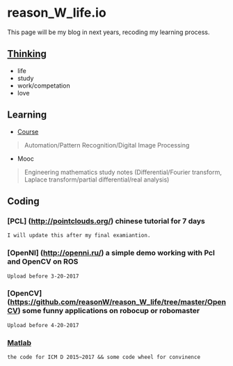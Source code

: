 # reason_W_life.io
This page will be my blog in next years, recoding my learning process.
## [Thinking](https://github.com/reasonW/reason_W_life/tree/master/Thinking)
- life
- study
- work/competation
- love

## Learning
- [Course](https://github.com/reasonW/reason_W_life.io/tree/master/Course)
> Automation/Pattern Recognition/Digital Image Processing

- Mooc
> Engineering mathematics study notes (Differential/Fourier transform, Laplace transform/partial differential/real analysis)

## Coding

### [PCL] (http://pointclouds.org/) chinese tutorial for 7 days

```
I will update this after my final examiantion.
```

### [OpenNI] (http://openni.ru/) a simple demo working with Pcl and OpenCV on ROS
```
Upload before 3-20-2017
```

### [OpenCV] (https://github.com/reasonW/reason_W_life/tree/master/OpenCV) some funny applications on robocup or robomaster
```
Upload before 4-20-2017
```

### [Matlab](https://github.com/reasonW/reason_W_life/tree/master/Matlab)
```
the code for ICM D 2015~2017 && some code wheel for convinence
```
